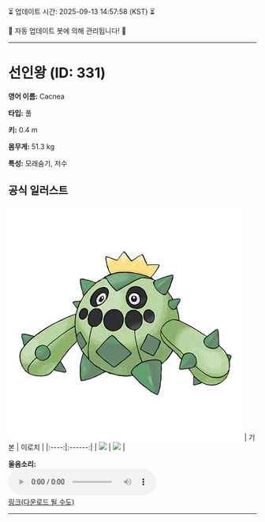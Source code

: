 
⏳ 업데이트 시간: 2025-09-13 14:57:58 (KST) ⏳

🤖 자동 업데이트 봇에 의해 관리됩니다! 🤖

---

# 선인왕 (ID: 331)
**영어 이름:** Cacnea

**타입:** 풀

**키:** 0.4 m

**몸무게:** 51.3 kg

**특성:** 모래숨기, 저수

## 공식 일러스트
![](https://raw.githubusercontent.com/PokeAPI/sprites/master/sprites/pokemon/other/official-artwork/331.png)
| 기본 | 이로치 |
|:----:|:------:|
| <img src="http://play.pokemonshowdown.com/sprites/ani/cacnea.gif" width="200"> | <img src="http://play.pokemonshowdown.com/sprites/ani-shiny/cacnea.gif" width="200"> |

**울음소리:**<br><audio controls src="https://raw.githubusercontent.com/PokeAPI/cries/main/cries/pokemon/latest/331.ogg"></audio><br> [링크(다운로드 될 수도)](https://raw.githubusercontent.com/PokeAPI/cries/main/cries/pokemon/latest/331.ogg)


---
